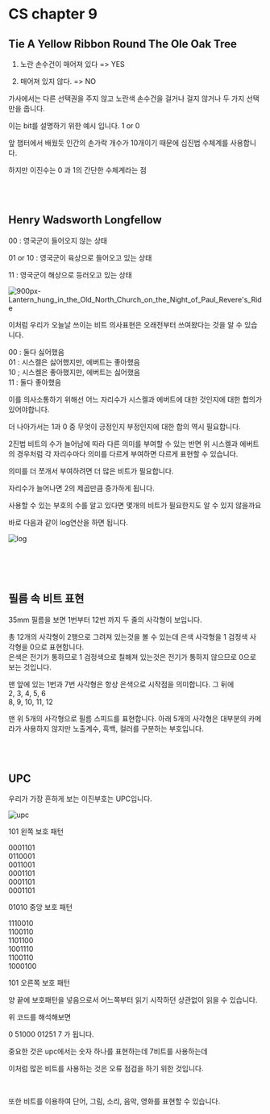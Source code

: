 # CS chapter 9


## Tie A Yellow Ribbon Round The Ole Oak Tree

1. 노란 손수건이 매어져 있다
 => YES

2. 매어져 있지 않다.
 => NO
 
 가사에서는 다른 선택권을 주지 않고 노란색 손수건을 걸거나 걸지 않거나 두 가지 선택만을 줍니다. 
 
 이는 bit를 설명하기 위한 예시 입니다. 1 or 0
 
 앞 챕터에서 배웠듯 인간의 손가락 개수가 10개이기 때문에 십진법 수체계를 사용합니다.
 
 하지만 이진수는 0 과 1의 간단한 수체계라는 점
 
 
 <br/><br/>
 
 
 
## Henry Wadsworth Longfellow

00 : 영국군이 들어오지 않는 상태

01 or 10 : 영국군이 육상으로 들어오고 있는 상태

11 : 영국군이 해상으로 등러오고 있는 상태


![900px-Lantern_hung_in_the_Old_North_Church_on_the_Night_of_Paul_Revere's_Ride](https://user-images.githubusercontent.com/67586085/159145446-a9c78929-011c-41f7-a7db-868b1f483da8.jpeg)


이처럼 우리가 오늘날 쓰이는 비트 의사표현은 오래전부터 쓰여왔다는 것을 알 수 있습니다.


00 : 둘다 싫어했음  
01 : 시스켈은 싫어했지만, 에버트는 좋아했음  
10 ; 시스켈은 좋아했지만, 에버트는 싫어했음  
11 : 둘다 좋아했음  


이를 의사소통하기 위해선 어느 자리수가 시스켈과 에버트에 대한 것인지에 대한 합의가 있어야합니다.

더 나아가서는 1과 0 중 무엇이 긍정인지 부정인지에 대한 합의 역시 필요합니다.

2진법 비트의 수가 늘어남에 따라 다른 의미를 부여할 수 있는 반면 위 시스켈과 에버트의 경우처럼 각 자리수마다 의미를 다르게 부여하면 다르게 표현할 수 있습니다.


의미를 더 쪼개서 부여하려면 더 많은 비트가 필요합니다.  

자리수가 늘어나면 2의 제곱만큼 증가하게 됩니다.  

사용할 수 있는 부호의 수를 알고 있다면 몇개의 비트가 필요한지도 알 수 있지 않을까요  

바로 다음과 같이 log연산을 하면 됩니다.


![log](https://user-images.githubusercontent.com/67586085/159146124-2814b09c-c4e1-4468-9fce-e97250f8bd61.jpeg)

 <br/><br/><br/>
 
## 필름 속 비트 표현
35mm 필름을 보면  1번부터 12번 까지 두 줄의 사각형이 보입니다.
 
총 12개의 사각형이 2행으로 그려져 있는것을 볼 수 있는데 은색 사각형을 1 검정색 사각형을 0으로 표현합니다.  
은색은 전기가 통하므로 1 검정색으로 칠해져 있는것은 전기가 통하지 않으므로 0으로 보는 것입니다.

맨 앞에 있는 1번과 7번 사각형은 항상 은색으로 시작점을 의미합니다. 그 뒤에  
2, 3,  4,  5,  6  
8, 9, 10, 11, 12

맨 위 5개의 사각형으로 필름 스피드를 표현합니다.
아래 5개의 사각형은 대부분의 카메라가 사용하지 않지만 노출계수, 흑백, 컬러를 구분하는 부호입니다.

<br/><br/>

## UPC
우리가 가장 흔하게 보는 이진부호는 UPC입니다.

![upc](https://user-images.githubusercontent.com/67586085/159146292-9839bf92-f8a0-4b27-85c4-fd9ecd21e99e.jpeg)


101    왼쪽 보호 패턴

0001101  
0110001  
0011001  
0001101  
0001101  
0001101  

01010  중앙 보호 패턴

1110010  
1100110  
1101100  
1001110  
1100110  
1000100  
  
101     오른쪽 보호 패턴

양 끝에 보호패턴을 넣음으로서 어느쪽부터 읽기 시작하던 상관없이 읽을 수 있습니다.  

위 코드를 해석해보면 

0 51000 01251 7 가 됩니다.  

중요한 것은 upc에서는 숫자 하나를 표현하는데 7비트를 사용하는데  

이처럼 많은 비트를 사용하는 것은 오류 점검을 하기 위한 것입니다.  

<br />

또한 비트를 이용하여 단어, 그림, 소리, 음악, 영화를 표현할 수 있습니다.

 



